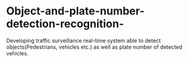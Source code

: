 # Object-and-plate-number-detection-recognition-
Developing traffic surveillance real-time system able to detect objects(Pedestrians, vehicles etc.) as well as plate number of detected vehicles.
